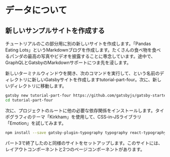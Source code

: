 # データについて

## 新しいサンプルサイトを作成する

チュートリアルのこの部分用に別の新しいサイトを作成します。「Pandas Eating Lots」というMarkdownブログを作成します。たくさんの食べ物を食べるパンダの最高の写真やビデオを披露することに専念しています。途中で、GraphQLとGatsbyのMarkdownサポートにつま先を浸します。

新しいターミナルウィンドウを開き、次のコマンドを実行して、という名前のディレクトリに新しいGatsbyサイトを作成しますtutorial-part-four。次に、新しいディレクトリに移動します。

```sh
gatsby new tutorial-part-four https://github.com/gatsbyjs/gatsby-starter-hello-world
cd tutorial-part-four
```

次に、プロジェクトのルートに他の必要な依存関係をインストールします。タイポグラフィのテーマ「Kirkham」を使用して、CSS-in-JSライブラリ「Emotion」を試してみます。

```sh
npm install --save gatsby-plugin-typography typography react-typography typography-theme-kirkham gatsby-plugin-emotion @emotion/core
```

パート3で終了したのと同様のサイトをセットアップします。このサイトには、レイアウトコンポーネントと2つのページコンポーネントがあります。
